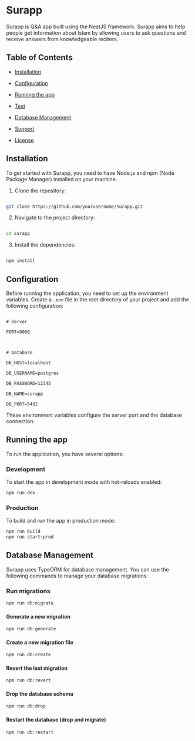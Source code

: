# Surapp

  

Surapp is Q&A app built using the NestJS framework. Surapp aims to help people get information about Islam by allowing users to ask questions and receive answers from knowledgeable reciters.

  

## Table of Contents

  

- [Installation](#installation)

- [Configuration](#configuration)

- [Running the app](#running-the-app)

- [Test](#test)

- [Database Management](#database-management)

- [Support](#support)

- [License](#license)

  

## Installation

  

To get started with Surapp, you need to have Node.js and npm (Node Package Manager) installed on your machine.

  

1. Clone the repository:

  

```bash

git clone https://github.com/yourusername/surapp.git

```

  

2. Navigate to the project directory:

  

```bash

cd surapp

```

  

3. Install the dependencies:

  

```bash

npm install

```

  

## Configuration

  

Before running the application, you need to set up the environment variables. Create a `.env` file in the root directory of your project and add the following configuration:

  

```dotenv

# Server

PORT=9000

  

# Database

DB_HOST=localhost

DB_USERNAME=postgres

DB_PASSWORD=12345

DB_NAME=surapp

DB_PORT=5432

```
These environment variables configure the server port and the database connection.


## Running the app

To run the application, you have several options:

### Development
To start the app in development mode with hot-reloads enabled:
```bash
npm run dev
```
### Production
To build and run the app in production mode:
```bash
npm run build 
npm run start:prod
```

## Database Management
Surapp uses TypeORM for database management. You can use the following commands to manage your database migrations:

### Run migrations
```bash
npm run db:migrate
```

#### Generate a new migration
```bash
npm run db:generate
```

#### Create a new migration file
```bash
npm run db:create
```

#### Revert the last migration
```bash
npm run db:revert
```

#### Drop the database schema
```bash
npm run db:drop
```

#### Restart the database (drop and migrate)
```bash
npm run db:restart
```